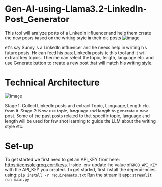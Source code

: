 # Gen-AI-using-Llama3.2-LinkedIn-Post_Generator
This tool will analyze posts of a LinkedIn influencer and help them create the new posts based on the writing style in their old posts
![image](https://github.com/user-attachments/assets/80d82ddd-d53f-4248-a87b-f64263b47c4d)

et's say Sunny is a LinkedIn influencer and he needs help in writing his future posts. He can feed his past LinkedIn posts to this tool and it will extract key topics. Then he can select the topic, length, language etc. and use Generate button to create a new post that will match his writing style.

# Technical Architecture
![image](https://github.com/user-attachments/assets/d84276a0-b4ec-43bf-9226-fcebcfece2b7)

Stage 1: Collect LinkedIn posts and extract Topic, Language, Length etc. from it.
Stage 2: Now use topic, language and length to generate a new post. Some of the past posts related to that specific topic, language and length will be used for few shot learning to guide the LLM about the writing style etc.

# Set-up
To get started we first need to get an API_KEY from here: https://console.groq.com/keys. Inside .env update the value of` GROQ_API_KEY ` with the API_KEY you created.
To get started, first install the dependencies using:
 `pip install -r requirements.txt`
Run the streamlit app:
 `streamlit run main.py`

